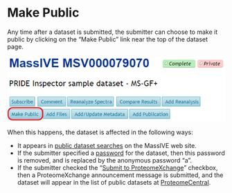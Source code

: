 # Make Public


Any time after a dataset is submitted, the submitter can choose to make it public by clicking on the “Make Public” link near the top of the dataset page.

![MassIVE_make_public](img/make_public/MassIVE_make_public.png)

When this happens, the dataset is affected in the following ways:

*   It appears in [public dataset searches](access_public_datasets.md#MassIVEDatasetBrowsing-Searching) on the MassIVE web site.
*   If the submitter specified a [password](#MassIVEDatasetSubmission-Privacy) for the dataset, then this password is removed, and is replaced by the anonymous password “a”.
*   If the submitter checked the “[Submit to ProteomeXchange](#MassIVEDatasetSubmission-Publication)” checkbox, then a ProteomeXchange announcement message is submitted, and the dataset will appear in the list of public datasets at [ProteomeCentral](http://proteomecentral.proteomexchange.org/cgi/GetDataset).